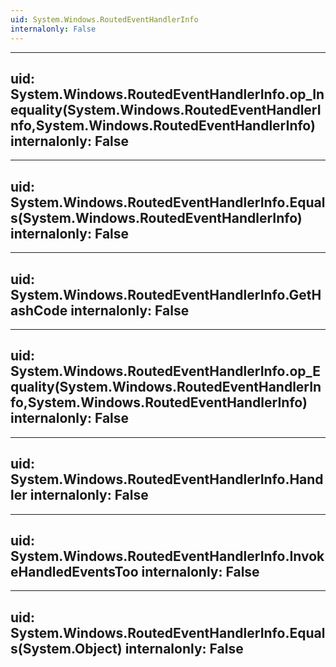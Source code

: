 ```yaml
---
uid: System.Windows.RoutedEventHandlerInfo
internalonly: False
---
```


---
uid: System.Windows.RoutedEventHandlerInfo.op_Inequality(System.Windows.RoutedEventHandlerInfo,System.Windows.RoutedEventHandlerInfo)
internalonly: False
---

---
uid: System.Windows.RoutedEventHandlerInfo.Equals(System.Windows.RoutedEventHandlerInfo)
internalonly: False
---

---
uid: System.Windows.RoutedEventHandlerInfo.GetHashCode
internalonly: False
---

---
uid: System.Windows.RoutedEventHandlerInfo.op_Equality(System.Windows.RoutedEventHandlerInfo,System.Windows.RoutedEventHandlerInfo)
internalonly: False
---

---
uid: System.Windows.RoutedEventHandlerInfo.Handler
internalonly: False
---

---
uid: System.Windows.RoutedEventHandlerInfo.InvokeHandledEventsToo
internalonly: False
---

---
uid: System.Windows.RoutedEventHandlerInfo.Equals(System.Object)
internalonly: False
---
